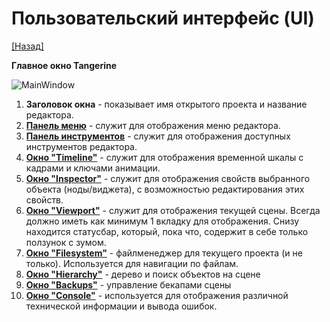 # Пользовательский интерфейс (UI)

[[Назад]](@StartPage)

**Главное окно Tangerine**

![MainWindow](@main_window.png)

1. **Заголовок окна** - показывает имя открытого проекта и название редактора.
2. [**Панель меню**](@MenuBar.MenuBar) - служит для отображения меню редактора.
3. [**Панель инструментов**](@ToolBar.ToolBar) - служит для отображения доступных инструментов редактора.
4. [**Окно "Timeline"**](@Timeline.Timeline) - служит для отображения временной шкалы с кадрами и ключами анимации.
5. [**Окно "Inspector"**](@Inspector.Inspector) - служит для отображения свойств выбранного объекта (ноды/виджета), с возможностью редактирования этих свойств.
6. [**Окно "Viewport"**](@Viewport.Viewport) - служит для отображения текущей сцены. Всегда должно иметь как минимум 1 вкладку для отображения. Снизу находится статусбар, который, пока что, содержит в себе только ползунок с зумом.
7. [**Окно "Filesystem"**](@Filesystem.Filesystem) - файлменеджер для текущего проекта (и не только). Используется для навигации по файлам.
8. [**Окно "Hierarchy"**](@Hierarchy.Hierarchy) - дерево и поиск объектов на сцене
9. [**Окно "Backups"**](@Backups.Backups) - управление бекапами сцены
10. [**Окно "Console"**](@Console.Console) - используется для отображения различной технической информации и вывода ошибок.
